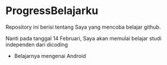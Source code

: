 # ProgressBelajarku
Repository ini berisi tentang Saya yang mencoba belajar github.

Nanti pada tanggal 14 Februari, Saya akan memulai belajar studi independen dari dicoding
- Belajarnya mengenai Android
